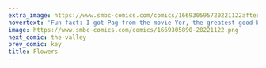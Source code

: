 ```yaml
---
extra_image: https://www.smbc-comics.com/comics/166930595720221122after.png
hovertext: 'Fun fact: I got Pag from the movie Yor, the greatest good-bad movie of all time.'
image: https://www.smbc-comics.com/comics/1669305890-20221122.png
next_comic: the-valley
prev_comic: key
title: Flowers
---
```


